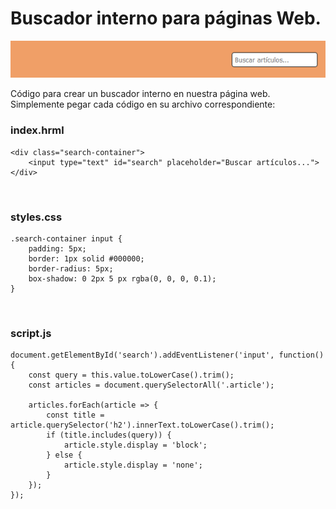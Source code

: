 # Buscador interno para páginas Web.

![Alt text](/img/0001.png)

Código para crear un buscador interno en nuestra página web.
<br>
Simplemente pegar cada código en su archivo correspondiente:
<br>

### index.hrml

```
<div class="search-container">
    <input type="text" id="search" placeholder="Buscar artículos...">
</div>
```

<br>

### styles.css

```
.search-container input {
    padding: 5px;
    border: 1px solid #000000;
    border-radius: 5px;
    box-shadow: 0 2px 5 px rgba(0, 0, 0, 0.1);
}
```

<br>

### script.js

```
document.getElementById('search').addEventListener('input', function() {
    const query = this.value.toLowerCase().trim();
    const articles = document.querySelectorAll('.article');

    articles.forEach(article => {
        const title = article.querySelector('h2').innerText.toLowerCase().trim();
        if (title.includes(query)) {
            article.style.display = 'block';
        } else {
            article.style.display = 'none';
        }
    });
});

```
